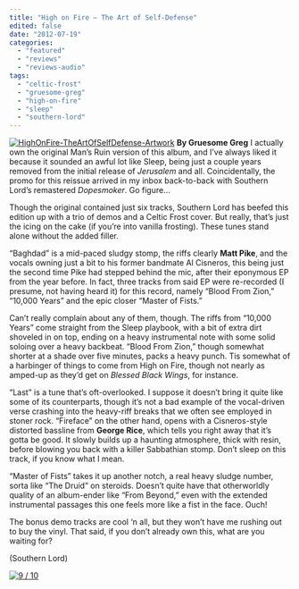 ```yaml
---
title: "High on Fire – The Art of Self-Defense"
edited: false
date: "2012-07-19"
categories:
  - "featured"
  - "reviews"
  - "reviews-audio"
tags:
  - "celtic-frost"
  - "gruesome-greg"
  - "high-on-fire"
  - "sleep"
  - "southern-lord"
---
```


[![](http://www.hellbound.ca/wp-content/uploads/2012/07/HighOnFire-TheArtOfSelfDefense-Artwork.jpg "HighOnFire-TheArtOfSelfDefense-Artwork")](http://www.hellbound.ca/2012/07/high-on-fire-the-art-of-self-defense/highonfire-theartofselfdefense-artwork/) **By Gruesome Greg** I actually own the original Man’s Ruin version of this album, and I’ve always liked it because it sounded an awful lot like Sleep, being just a couple years removed from the initial release of _Jerusalem_ and all. Coincidentally, the promo for this reissue arrived in my inbox back-to-back with Southern Lord’s remastered _Dopesmoker_. Go figure…

Though the original contained just six tracks, Southern Lord has beefed this edition up with a trio of demos and a Celtic Frost cover. But really, that’s just the icing on the cake (if you’re into vanilla frosting). These tunes stand alone without the added filler.

“Baghdad” is a mid-paced sludgy stomp, the riffs clearly **Matt Pike**, and the vocals owning just a bit to his former bandmate Al Cisneros, this being just the second time Pike had stepped behind the mic, after their eponymous EP from the year before. In fact, three tracks from said EP were re-recorded (I presume, not having heard it) for this record, namely “Blood From Zion,” “10,000 Years” and the epic closer “Master of Fists.”

Can’t really complain about any of them, though. The riffs from “10,000 Years” come straight from the Sleep playbook, with a bit of extra dirt shoveled in on top, ending on a heavy instrumental note with some solid soloing over a heavy backbeat. “Blood From Zion,” though somewhat shorter at a shade over five minutes, packs a heavy punch. Tis somewhat of a harbinger of things to come from High on Fire, though not nearly as amped-up as they’d get on _Blessed Black Wings_, for instance.

“Last” is a tune that’s oft-overlooked. I suppose it doesn’t bring it quite like some of its counterparts, though it’s not a bad example of the vocal-driven verse crashing into the heavy-riff breaks that we often see employed in stoner rock. “Fireface” on the other hand, opens with a Cisneros-style distorted bassline from **George Rice**, which tells you right away that it’s gotta be good. It slowly builds up a haunting atmosphere, thick with resin, before blowing you back with a killer Sabbathian stomp. Don’t sleep on this track, if you know what I mean.

“Master of Fists” takes it up another notch, a real heavy sludge number, sorta like “The Druid” on steroids. Doesn’t quite have that otherworldly quality of an album-ender like “From Beyond,” even with the extended instrumental passages this one feels more like a fist in the face. Ouch!

The bonus demo tracks are cool ‘n all, but they won’t have me rushing out to buy the vinyl. That said, if you don’t already own this, what are you waiting for?

(Southern Lord)

[![](http://www.hellbound.ca/wp-content/uploads/2009/05/review9.png "9 / 10")](http://www.hellbound.ca/2009/06/hooded-menace-fulfill-the-curse/review9/)
